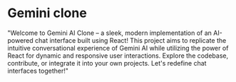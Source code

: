 # Gemini clone
 "Welcome to Gemini AI Clone – a sleek, modern implementation of an AI-powered chat interface built using React! This project aims to replicate the intuitive conversational experience of Gemini AI while utilizing the power of React for dynamic and responsive user interactions. Explore the codebase, contribute, or integrate it into your own projects. Let's redefine chat interfaces together!"
